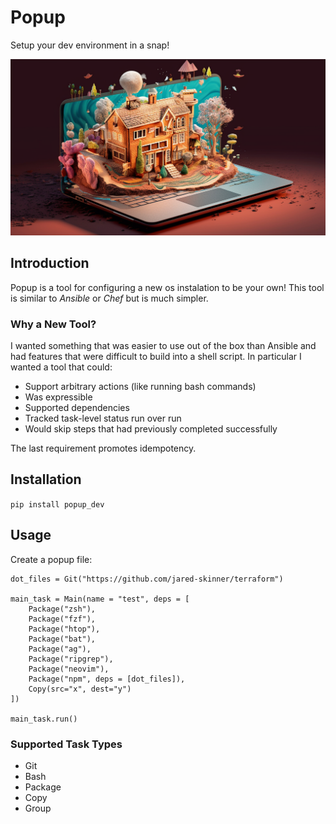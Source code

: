 # Popup

Setup your dev environment in a snap!

![popup image](popup.png)

## Introduction

Popup is a tool for configuring a new os instalation to be your own!  This tool is similar to *Ansible* or *Chef* but is much simpler.  

### Why a New Tool?

I wanted something that was easier to use out of the box than Ansible and had features that were difficult to build into a shell script.  In particular I wanted a tool that could:

* Support arbitrary actions (like running bash commands)
* Was expressible
* Supported dependencies
* Tracked task-level status run over run
* Would skip steps that had previously completed successfully

The last requirement promotes idempotency.


## Installation

`pip install popup_dev`

## Usage

Create a popup file:

```
dot_files = Git("https://github.com/jared-skinner/terraform")

main_task = Main(name = "test", deps = [
    Package("zsh"),
    Package("fzf"),
    Package("htop"),
    Package("bat"),
    Package("ag"),
    Package("ripgrep"),
    Package("neovim"),
    Package("npm", deps = [dot_files]),
    Copy(src="x", dest="y")
])

main_task.run()

```

### Supported Task Types

* Git
* Bash
* Package
* Copy
* Group
